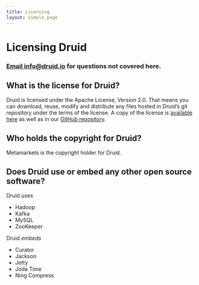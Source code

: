 ```yaml
---
title: Licensing
layout: simple_page
---
```


# Licensing Druid

### [Email info@druid.io](mailto:info@druid.io) for questions not covered here.

## What is the license for Druid?

Druid is licensed under the Apache License, Version 2.0. That means you
can download, reuse, modify and distribute any files hosted in Druid’s
git repository under the terms of the license. A copy of the license is
[available here](http://www.apache.org/licenses/LICENSE-2.0) as well as
in our [GitHub repository](https://github.com/druid-io/druid/blob/master/LICENSE).

## Who holds the copyright for Druid?

Metamarkets is the copyright holder for Druid.

## Does Druid use or embed any other open source software?

Druid uses 
- Hadoop
- Kafka
- MySQL
- ZooKeeper  


Druid *embeds* 

- Curator
- Jackson
- Jetty
- Joda Time
- Ning Compress
